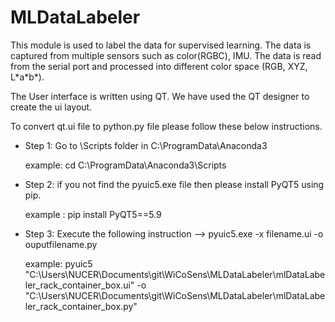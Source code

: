 # MLDataLabeler

This module is used to label the data for supervised learning. The data is captured from multiple sensors such as color(RGBC), IMU.
The data is read from the serial port and processed into different color space (RGB, XYZ, L\*a\*b\*).

The User interface is written using QT. We have used the QT designer to create the ui layout. 

To convert qt.ui file to python.py file please follow these below instructions.

* Step 1: Go to \Scripts folder in C:\ProgramData\Anaconda3

    example: cd C:\ProgramData\Anaconda3\Scripts

* Step 2: if you not find the pyuic5.exe file then please install PyQT5 using pip.

    example : pip install PyQT5==5.9

* Step 3: Execute the following instruction --> pyuic5.exe -x filename.ui -o ouputfilename.py

    example: pyuic5 "C:\Users\NUCER\Documents\git\WiCoSens\MLDataLabeler\mlDataLabeler_rack_container_box.ui" -o "C:\Users\NUCER\Documents\git\WiCoSens\MLDataLabeler\mlDataLabeler_rack_container_box.py"